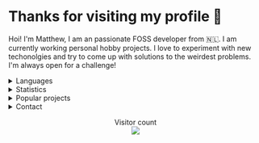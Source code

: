 <h1>Thanks for visiting my profile 👋</h1>

Hoi! I'm Matthew, I am an passionate FOSS developer from 🇳🇱. I am currently working personal hobby projects. I love to experiment with new techonolgies and try to come up with solutions to the weirdest problems. I'm always open for a challenge!
<br/>
<details>
      <summary> Languages </summary>
Here are the languages I know/am learning:
<br>
- C
<br>
- Python
<br>
- Rust
<br>
- JavaScript/TypeScript
<br>
- A bit of go
<br>
- A bit of .NET
<br>
- A bit of Java
<br> 
- Basics of x86 and RISC-V assembly
<br />
<br />
</details>
<details>
      <summary> Statistics </summary>
<br/>
  <img align="center" src="https://github-readme-stats.vercel.app/api?username=AltF02&show_icons=true&include_all_commits=true&theme=dracula" alt="AltF02's github stats" />
      <br />
  <img align="center" src="https://github-readme-stats.vercel.app/api/top-langs/?username=AltF02&layout=compact&theme=dracula" />
  <br />
  <!--START_SECTION:waka-->
**🐱 My GitHub Data** 

> 🏆 173 Contributions in the Year 2022
 > 
> 📦 36.2 kB Used in GitHub's Storage 
 > 
> 💼 Opted to Hire
 > 
> 📜 59 Public Repositories 
 > 
> 🔑 20 Private Repositories  
 > 
**I Mostly Code in Rust** 

```text
Rust                     25 repos            █████████░░░░░░░░░░░░░░░░   36.23% 
Python                   19 repos            ███████░░░░░░░░░░░░░░░░░░   27.54% 
JavaScript               8 repos             ███░░░░░░░░░░░░░░░░░░░░░░   11.59% 
TypeScript               4 repos             █░░░░░░░░░░░░░░░░░░░░░░░░   5.8% 
Vue                      3 repos             █░░░░░░░░░░░░░░░░░░░░░░░░   4.35%

```



 Last Updated on 18/06/2022 00:48:19 UTC
<!--END_SECTION:waka-->
  </details>
  <details>
      <summary> Popular projects</summary>
  <a href="https://github.com/AltF02/x11-rs">
  <img align="center" src="https://github-readme-stats.vercel.app/api/pin/?username=AltF02&repo=X11-rs&theme=dracula" /> 
  </a>
  </details>
<details>
      <summary> Contact </summary>
<br/>
My contact details are available on <a href="https://altf2.dev">my site</a>
<br/>
</details>
  <p align="center"> 
  Visitor count<br>
  <img src="https://profile-counter.glitch.me/AltF02/count.svg" />
</p>


